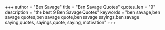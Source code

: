 +++
author = "Ben Savage"
title = "Ben Savage Quotes"
quotes_len = "9"
description = "the best 9 Ben Savage Quotes"
keywords = "ben savage,ben savage quotes,ben savage quote,ben savage sayings,ben savage saying,quotes, sayings,quote, saying, motivation"
+++
